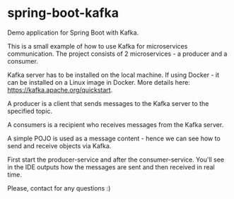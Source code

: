 # spring-boot-kafka
Demo application for Spring Boot with Kafka.

This is a small example of how to use Kafka for microservices communication. The project consists of 2 microservices - a producer and a consumer. 

Kafka server has to be installed on the local machine. If using Docker - it can be installed on a Linux image in Docker. More details here: https://kafka.apache.org/quickstart.

A producer is a client that sends messages to the Kafka server to the specified topic.

A consumers is a recipient who receives messages from the Kafka server.

A simple POJO is used as a message content - hence we can see how to send and receive objects via Kafka.

First start the producer-service and after the consumer-service. You'll see in the IDE outputs how the messages are sent and then received in real time.

Please, contact for any questions :)

